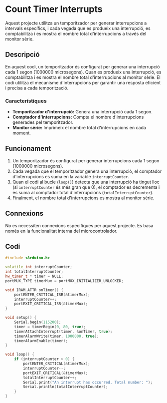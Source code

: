# Count Timer Interrupts

Aquest projecte utilitza un temporitzador per generar interrupcions a intervals específics, i cada vegada que es produeix una interrupció, es comptabilitza i es mostra el nombre total d'interrupcions a través del monitor sèrie.

## Descripció

En aquest codi, un temporitzador és configurat per generar una interrupció cada 1 segon (1000000 microsegons). Quan es produeix una interrupció, es comptabilitza i es mostra el nombre total d'interrupcions al monitor sèrie. El codi utilitza el mecanisme d'interrupcions per garantir una resposta eficient i precisa a cada temporització.

### Característiques

- **Temporitzador d'interrupció:** Genera una interrupció cada 1 segon.
- **Comptador d'interrupcions:** Compta el nombre d'interrupcions generades pel temporitzador.
- **Monitor sèrie:** Imprimeix el nombre total d'interrupcions en cada moment.

## Funcionament

1. Un temporitzador és configurat per generar interrupcions cada 1 segon (1000000 microsegons).
2. Cada vegada que el temporitzador genera una interrupció, el comptador d'interrupcions es suma en la variable `interruptCounter`.
3. Quan el codi al bucle (`loop()`) detecta que una interrupció ha tingut lloc (si `interruptCounter` és més gran que 0), el comptador es decrementa i es suma al comptador total d'interrupcions (`totalInterruptCounter`).
4. Finalment, el nombre total d'interrupcions es mostra al monitor sèrie.

## Connexions

No es necessiten connexions específiques per aquest projecte. Es basa només en la funcionalitat interna del microcontrolador.

## Codi

```cpp
#include <Arduino.h>

volatile int interruptCounter;
int totalInterruptCounter;
hw_timer_t * timer = NULL;
portMUX_TYPE timerMux = portMUX_INITIALIZER_UNLOCKED;

void IRAM_ATTR onTimer() {
    portENTER_CRITICAL_ISR(&timerMux);
    interruptCounter++;
    portEXIT_CRITICAL_ISR(&timerMux);
}

void setup() {
    Serial.begin(115200);
    timer = timerBegin(0, 80, true);
    timerAttachInterrupt(timer, &onTimer, true);
    timerAlarmWrite(timer, 1000000, true);
    timerAlarmEnable(timer);
}

void loop() {
    if (interruptCounter > 0) {
        portENTER_CRITICAL(&timerMux);
        interruptCounter--;
        portEXIT_CRITICAL(&timerMux);
        totalInterruptCounter++;
        Serial.print("An interrupt has occurred. Total number: ");
        Serial.println(totalInterruptCounter);
    }
}




